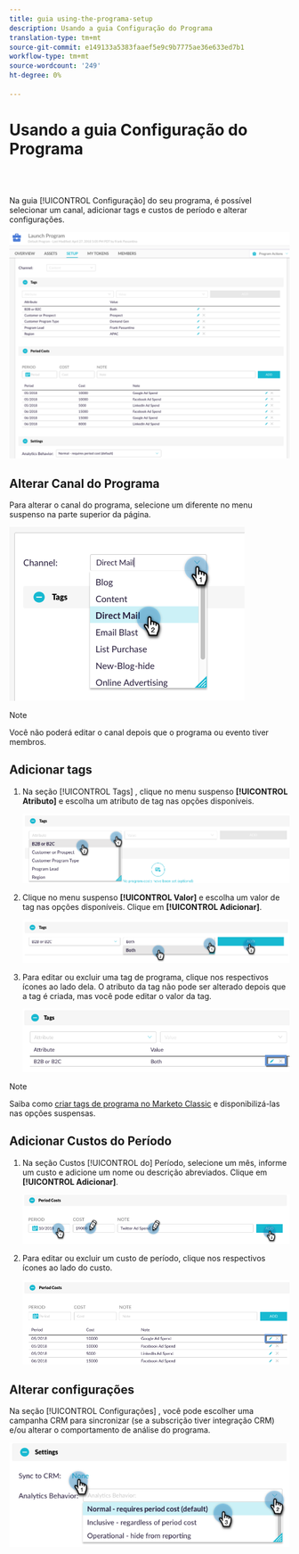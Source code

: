 ```yaml
---
title: guia using-the-programa-setup
description: Usando a guia Configuração do Programa
translation-type: tm+mt
source-git-commit: e149133a5383faaef5e9c9b7775ae36e633ed7b1
workflow-type: tm+mt
source-wordcount: '249'
ht-degree: 0%

---
```



# Usando a guia Configuração do Programa

<br> 

Na guia [!UICONTROL Configuração] do seu programa, é possível selecionar um canal, adicionar tags e custos de período e alterar configurações.

![Imagem Um](/help/sky/assets/programs/using-the-program-setup-tab/using-the-program-setup-tab-1.png)

## Alterar Canal do Programa

Para alterar o canal do programa, selecione um diferente no menu suspenso na parte superior da página.

![Imagem dois](/help/sky/assets/programs/using-the-program-setup-tab/using-the-program-setup-tab-2.png)

>[!NOTE]
>
>Você não poderá editar o canal depois que o programa ou evento tiver membros.

## Adicionar tags

1. Na seção [!UICONTROL Tags] , clique no menu suspenso **[!UICONTROL Atributo]** e escolha um atributo de tag nas opções disponíveis.

   ![Imagem Três](/help/sky/assets/programs/using-the-program-setup-tab/using-the-program-setup-tab-3.png)

1. Clique no menu suspenso **[!UICONTROL Valor]** e escolha um valor de tag nas opções disponíveis. Clique em **[!UICONTROL Adicionar]**.

   ![Imagem quatro](/help/sky/assets/programs/using-the-program-setup-tab/using-the-program-setup-tab-4.png)

1. Para editar ou excluir uma tag de programa, clique nos respectivos ícones ao lado dela. O atributo da tag não pode ser alterado depois que a tag é criada, mas você pode editar o valor da tag.

   ![Imagem cinco](/help/sky/assets/programs/using-the-program-setup-tab/using-the-program-setup-tab-5.png)

>[!NOTE]
>
>Saiba como [criar tags de programa no Marketo Classic](https://docs.marketo.com/display/public/DOCS/Create+a+New+Program+Tag+and+Tag+Values) e disponibilizá-las nas opções suspensas.

## Adicionar Custos do Período

1. Na seção Custos [!UICONTROL do] Período, selecione um mês, informe um custo e adicione um nome ou descrição abreviados. Clique em **[!UICONTROL Adicionar]**.

   ![Imagem seis](/help/sky/assets/programs/using-the-program-setup-tab/using-the-program-setup-tab-6.png)

1. Para editar ou excluir um custo de período, clique nos respectivos ícones ao lado do custo.

   ![Imagem sete](/help/sky/assets/programs/using-the-program-setup-tab/using-the-program-setup-tab-7.png)

## Alterar configurações

Na seção [!UICONTROL Configurações] , você pode escolher uma campanha CRM para sincronizar (se a subscrição tiver integração CRM) e/ou alterar o comportamento de análise do programa.

![Imagem Oito](/help/sky/assets/programs/using-the-program-setup-tab/using-the-program-setup-tab-8.png)
